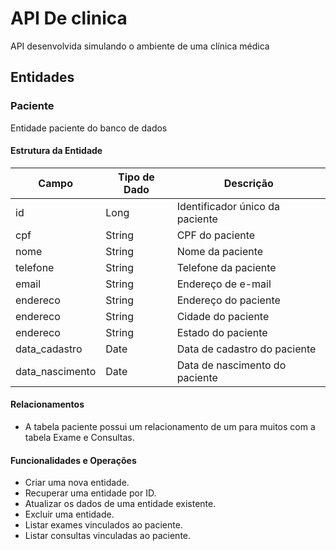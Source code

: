 
# API De clinica

API desenvolvida simulando o ambiente de uma clínica médica

## Entidades

### Paciente

Entidade paciente do banco de dados

#### Estrutura da Entidade

| Campo     | Tipo de Dado | Descrição                      |
|-----------|--------------|--------------------------------|
| id        | Long      | Identificador único da paciente |
| cpf     | String       | CPF do paciente 
| nome      | String       | Nome da paciente               |
| telefone     | String      | Telefone da paciente              |
| email     | String       | Endereço de e-mail             |
| endereco     | String       | Endereço do paciente  
| endereco  | String       | Cidade do paciente 
| endereco  | String       | Estado do paciente 
| data_cadastro | Date         | Data de cadastro do paciente    |
| data_nascimento | Date         | Data de nascimento do paciente    |

#### Relacionamentos

- A tabela paciente possui um relacionamento de um para muitos com a tabela Exame e Consultas.

#### Funcionalidades e Operações

- Criar uma nova entidade.
- Recuperar uma entidade por ID.
- Atualizar os dados de uma entidade existente.
- Excluir uma entidade.
- Listar exames vinculados ao paciente.
- Listar consultas vinculadas ao paciente.





